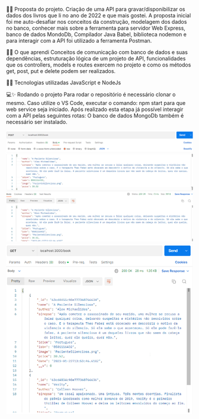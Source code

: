 🚀✨ Proposta do projeto.
Criação de uma API para gravar/disponibilizar os dados dos livros que li no ano de 2022 e que mais gostei. A proposta inicial foi me auto-desafiar nos conceitos da construção, modelagem dos dados no banco, conhecer mais sobre a ferramenta para servidor Web Express, banco de dados MondoDb, Compilador Java Babel, biblioteca nodemon e para interagir com a API foi utilizado a ferramenta Postman.

🧠✨ O que aprendi
Conceitos de comunicação com banco de dados e suas dependências, estruturação lógica de um projeto de API, funcionalidades que os controllers, models e routes exercem no projeto e como os métodos get, post, put e delete podem ser realizados.

🔧✨ Tecnologias utilizadas
JavaScript e NodeJs


💻✨ Rodando o projeto
Para rodar o repositório é necessário clonar o mesmo. Caso utilize o VS Code, executar o comando: npm start para que web service seja iniciado. Após realizado esta etapa já possível interagir com a API pelas seguintes rotas:
O banco de dados MongoDb também é necessário ser instalado. 


![alt text](assets/images/Readme/POST.png)
![alt text](assets/images/Readme/GET.png)

